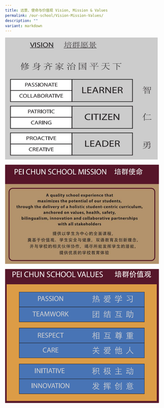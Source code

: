 ```yaml
---
title: 远景、使命与价值观 Vision, Mission & Values
permalink: /our-school/Vision-Mission-Values/
description: ""
variant: markdown
---
```

<img src="/images/Our%20School/vision.jpg" alt="vision" style="width:500px;height:400px;">

![mission](/images/Our%20School/mission1.jpg)

![values](/images/Our%20School/Values.png)